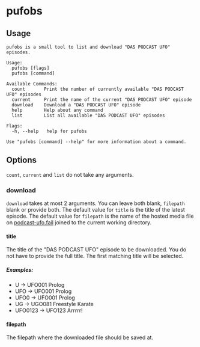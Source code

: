 # pufobs

## Usage

```
pufobs is a small tool to list and download "DAS PODCAST UFO" episodes.

Usage:
  pufobs [flags]
  pufobs [command]

Available Commands:
  count       Print the number of currently available "DAS PODCAST UFO" episodes
  current     Print the name of the current "DAS PODCAST UFO" episode
  download    Download a "DAS PODCAST UFO" episode
  help        Help about any command
  list        List all available "DAS PODCAST UFO" episodes

Flags:
  -h, --help   help for pufobs

Use "pufobs [command] --help" for more information about a command.
```

## Options
`count`, `current` and `list` do not take any arguments.

### download
`download` takes at most 2 arguments. You can leave both blank, `filepath` blank or provide both.
The default value for `title` is the title of the latest episode. The default value for `filepath` is the name of the hosted media file on [podcast-ufo.fail](http://podcast-ufo.fail/) joined to the current working directory.
#### title
The title of the "DAS PODCAST UFO" episode to be downloaded. You do not have to provide the full title. The first matching title will be selected.
##### Examples:
* U -> UFO001 Prolog
* UFO -> UFO001 Prolog
* UFO0 -> UFO001 Prolog
* UG -> UGO081 Freestyle Karate
* UFO0123 -> UFO123 Arrrrr!
#### filepath
The filepath where the downloaded file should be saved at.
